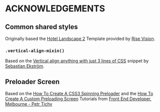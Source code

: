 ﻿# ACKNOWLEDGEMENTS #

## Common shared styles ##

Originally based the [Hotel Landscape 2][rv-hl2-template] Template provided by 
[Rise Vision][rv].

### `.vertical-align-mixin()` ###

Based on the [Vertical align anything with just 3 lines of CSS][zst-vertical-align-anything-with-just-3-lines-of-css]
snippet by [Sebastian Ekström](http://twitter.com/seb_ekstrom).



## Preloader Screen ##

Based on the [How To Create A CSS3 Spinning Preloader][iht-create-css3-spinning-preloader] and the [How To Create A Custom Preloading Screen][iht-create-custom-preloading-screen] Tutorials from [Front End Developer, Melbourne - Petr Tichy][iht]


[rv-hl2-template]: https://store.risevision.com/product/130/hotel-landscape-2 "Hotel Landscape 2"
[rv]: http://www.risevision.com/ "Rise Vision"

[iht-create-css3-spinning-preloader]: https://ihatetomatoes.net/create-css3-spinning-preloadern/ "How To Create A CSS3 Spinning Preloader"
[iht-create-custom-preloading-screen]: https://ihatetomatoes.net/create-custom-preloading-screen/ "How To Create A Custom Preloading Screen"
[iht]: https://ihatetomatoes.net/ "Front End Developer, Melbourne - Petr Tichy"

[zst-vertical-align-anything-with-just-3-lines-of-css]: http://zerosixthree.se/vertical-align-anything-with-just-3-lines-of-css/ "Vertical align anything with just 3 lines of CSS"


